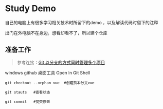 # Study Demo

自己的电脑上有很多学习相关技术时所留下的demo ，以及解读代码时留下的注释

出门在外电脑不在身边，想看却看不了，所以建个仓库 



## 准备工作

> 参考连接：[Git 以分支的方式同时管理多个项目](https://www.cnblogs.com/huangtailang/p/4748075.html)

windows github 桌面工具  Open In Git Shell 

```
git checkout --orphan vue  #创建孤本分支vue

git stauts   #查看状态

git commit   #提交修改
```
